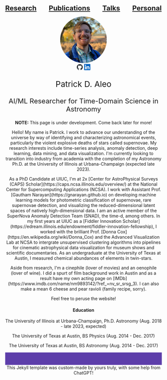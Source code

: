 <a href="publications.html" style="font-size:22px; font-weight: bold;">Research</a>&nbsp;&nbsp;&nbsp;&nbsp;&nbsp;&nbsp;&nbsp;&nbsp;&nbsp;&nbsp;<a href="publications.html" style="font-size:22px; font-weight: bold;">Publications</a>&nbsp;&nbsp;&nbsp;&nbsp;&nbsp;&nbsp;&nbsp;&nbsp;&nbsp;&nbsp;<a href="publications.html" style="font-size:22px; font-weight: bold;">Talks</a>&nbsp;&nbsp;&nbsp;&nbsp;&nbsp;&nbsp;&nbsp;&nbsp;&nbsp;&nbsp;<a href="publications.html" style="font-size:22px; font-weight: bold;">Personal</a>

<div style="text-align:center;">
  <img src="./images/headshot.JPG" width="150" height="150" style="border-radius:50%;" />
</div>
<div style="text-align:center;">
  <a href="https://github.com/patrickaleo"><img src="./images/github-mark.png" width="20" height="20" alt="Github Logo" title="Github" /></a> <a href="https://www.linkedin.com/in/patrickdaleo/"><img src="./images/linkedin-logo.png" width="20" height="20" alt="LinkedIn Logo" title="LinkedIn" /></a>
</div>
<p style="text-align:center; font-size:26px;">Patrick D. Aleo</p>
<p style="text-align:center; font-size:22px;">AI/ML Researcher for Time-Domain Science in Astronomy</p>
<div style="text-align:center;">

**NOTE:** This page is under development. Come back later for more!

<p>Hello! My name is Patrick. I work to advance our understanding of the universe by way of identifying and characterizing astronomical events, particularly the violent explosive deaths of stars called supernovae. My research interests include time-series analysis, anomaly detection, deep learning, data mining, and data visualization. I'm currently looking to transition into industry from academia with the completion of my Astronomy Ph.D. at the University of Illinois at Urbana-Champaign (expected late 2023).</p>

<p>As a PhD Candidate at UIUC, I'm at 2x [Center for AstroPhysical Surveys (CAPS) Scholar](https://caps.ncsa.illinois.edu/overview/) at the National Center for Supercomputing Applications (NCSA). I work with Assistant Prof. [Gautham Narayan](https://gnarayan.github.io) on developing machine learning models for photometric classification of supernovae, rare supernovae detection, and visualizing the reduced-dimensional latent spaces of natively high-dimensional data. I am an active member of the SuperNova Anomaly Detection Team (SNAD), the time-d, among others. In my first years at UIUC as a [Fiddler Innovation Scholar](https://edream.illinois.edu/endowment/fiddler-innovation-fellowship), I worked with the brilliant Prof. [Donna Cox](https://en.wikipedia.org/wiki/Donna_Cox) and the Advanced Visualization Lab at NCSA to intergrate unsupervised clustering algorithms into pipelines for cinematic astrophysical data visualization for museum shows and scientific documentaries. As an undergraduate at the University of Texas at Austin, I measured chemical abundances of elements in twin-stars.</p>

<p>Aside from research, I'm a cinephile (lover of movies) and an oenophile (lover of wine). I did a spurt of film background work in Austin and as a result have my own acting page on [IMDb](https://www.imdb.com/name/nm9893142/?ref_=nv_sr_srsg_3). I can also make a mean 6 cheese and pear ravioli (family recipe, sorry).</p>

<p>Feel free to peruse the website!</p>

#### Education
<p>The University of Illinois at Urbana-Champaign, Ph.D. Astronomy (Aug. 2018 - late 2023, expected)</p>
<p>The University of Texas at Austin, BS Physics (Aug. 2014 - Dec. 2017)</p>
<p>The University of Texas at Austin, BS Astronomy (Aug. 2014 - Dec. 2017)</p>

<div style="border-bottom: 40px solid #5d3eaa;"></div>
This Jekyll template was custom-made by yours truly, with some help from ChatGPT!
